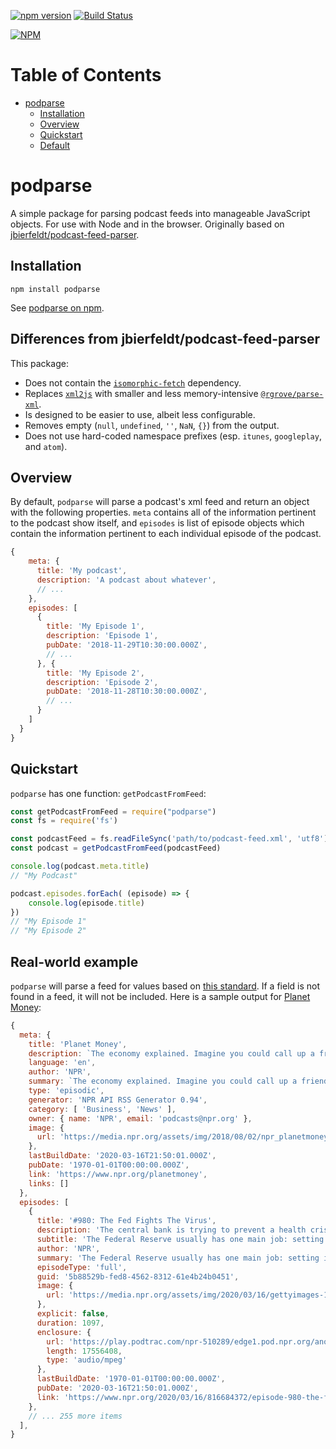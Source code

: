 [![npm version](https://badge.fury.io/js/podparse.svg)](https://badge.fury.io/js/podparse)
[![Build Status](https://travis-ci.com/jbierfeldt/podcast-feed-parser.svg?branch=master)](https://travis-ci.com/jbierfeldt/podcast-feed-parser)

[![NPM](https://nodei.co/npm/podparse.png)](https://nodei.co/npm/podparse.png)

# Table of Contents

   * [podparse](#podparse)
      * [Installation](#installation)
      * [Overview](#overview)
      * [Quickstart](#quickstart)
      * [Default](#default)

# podparse

A simple package for parsing podcast feeds into manageable JavaScript objects. For use with Node and in the browser. Originally based on [jbierfeldt/podcast-feed-parser](https://github.com/jbierfeldt/podcast-feed-parser/).

## Installation

```
npm install podparse
```

See [podparse on npm](https://www.npmjs.com/package/podparse).

## Differences from jbierfeldt/podcast-feed-parser

This package:

* Does not contain the [`isomorphic-fetch`](https://github.com/matthew-andrews/isomorphic-fetch) dependency.
* Replaces [`xml2js`](https://github.com/Leonidas-from-XIV/node-xml2js) with smaller and less memory-intensive [`@rgrove/parse-xml`](https://github.com/rgrove/parse-xml).
* Is designed to be easier to use, albeit less configurable.
* Removes empty (`null`, `undefined`, `''`, `NaN`, `{}`) from the output.
* Does not use hard-coded namespace prefixes (esp. `itunes`, `googleplay`, and `atom`).

## Overview

By default, `podparse` will parse a podcast's xml feed and return an object with the following properties. `meta` contains all of the information pertinent to the podcast show itself, and `episodes` is list of episode objects which contain the information pertinent to each individual episode of the podcast.

```js
{
    meta: {
      title: 'My podcast',
      description: 'A podcast about whatever',
      // ...
    },
    episodes: [
      {
        title: 'My Episode 1',
        description: 'Episode 1',
        pubDate: '2018-11-29T10:30:00.000Z',
        // ...
      }, {
        title: 'My Episode 2',
        description: 'Episode 2',
        pubDate: '2018-11-28T10:30:00.000Z',
        // ...
      }
    ]
  }
}
```

## Quickstart

`podparse` has one function: `getPodcastFromFeed`:

```js
const getPodcastFromFeed = require("podparse")
const fs = require('fs')

const podcastFeed = fs.readFileSync('path/to/podcast-feed.xml', 'utf8')
const podcast = getPodcastFromFeed(podcastFeed)

console.log(podcast.meta.title)
// "My Podcast"

podcast.episodes.forEach( (episode) => {
	console.log(episode.title)
})
// "My Episode 1"
// "My Episode 2"
```

## Real-world example

`podparse` will parse a feed for values based on [this standard](https://github.com/simplepie/simplepie-ng/wiki/Spec:-iTunes-Podcast-RSS). If a field is not found in a feed, it will not be included. Here is a sample output for [Planet Money](https://www.npr.org/planetmoney):

```js
{
  meta: {
    title: 'Planet Money',
    description: `The economy explained. Imagine you could call up a friend and say, "Meet me at the bar and tell me what's going on with the economy." Now imagine that's actually a fun evening.`,
    language: 'en',
    author: 'NPR',
    summary: `The economy explained. Imagine you could call up a friend and say, "Meet me at the bar and tell me what's going on with the economy." Now imagine that's actually a fun evening.`,
    type: 'episodic',
    generator: 'NPR API RSS Generator 0.94',
    category: [ 'Business', 'News' ],
    owner: { name: 'NPR', email: 'podcasts@npr.org' },
    image: {
      url: 'https://media.npr.org/assets/img/2018/08/02/npr_planetmoney_podcasttile_sq-7b7fab0b52fd72826936c3dbe51cff94889797a0.jpg?s=1400'
    },
    lastBuildDate: '2020-03-16T21:50:01.000Z',
    pubDate: '1970-01-01T00:00:00.000Z',
    link: 'https://www.npr.org/planetmoney',
    links: []
  },
  episodes: [
    {
      title: '#980: The Fed Fights The Virus',
      description: 'The central bank is trying to prevent a health crisis from becoming a financial crisis. | Subscribe to our weekly newsletter <a href="https://www.npr.org/newsletter/money?utm_source=rss_feed_copy&utm_medium=podcast&utm_term=planet_money">here</a>.',
      subtitle: 'The Federal Reserve usually has one main job: setting interest rates. But in emergencies, another Fed job becomes more important: trying to prevent a financial crisis.',
      author: 'NPR',
      summary: 'The Federal Reserve usually has one main job: setting interest rates. But in emergencies, another Fed job becomes more important: trying to prevent a financial crisis.',
      episodeType: 'full',
      guid: '5b88529b-fed8-4562-8312-61e4b24b0451',
      image: {
        url: 'https://media.npr.org/assets/img/2020/03/16/gettyimages-1204924943-594x594_wide-60e13736df6bfcb9135f158ec2873956f134aef4.jpg?s=1400'
      },
      explicit: false,
      duration: 1097,
      enclosure: {
        url: 'https://play.podtrac.com/npr-510289/edge1.pod.npr.org/anon.npr-podcasts/podcast/npr/pmoney/2020/03/20200316_pmoney_pmpod980-e086b0be-e27c-44eb-a088-d76e3104fb20.mp3?awCollectionId=510289&amp;awEpisodeId=816684372&amp;orgId=1&amp;topicId=1017&amp;aggIds=812054919&amp;d=1097&amp;p=510289&amp;story=816684372&amp;t=podcast&amp;e=816684372&amp;size=17556408&amp;ft=pod&amp;f=510289',
        length: 17556408,
        type: 'audio/mpeg'
      },
      lastBuildDate: '1970-01-01T00:00:00.000Z',
      pubDate: '2020-03-16T21:50:01.000Z',
      link: 'https://www.npr.org/2020/03/16/816684372/episode-980-the-fed-fights-the-virus'
    },
    // ... 255 more items
  ],
}
```
